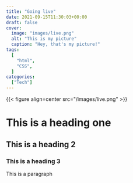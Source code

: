 ```yaml
---
title: "Going live"
date: 2021-09-15T11:30:03+00:00
draft: false
cover:
  image: "images/live.png"
  alt: "This is my picture"
  caption: "Hey, that's my picture!"
tags:
  [
    "html",
    "CSS",
  ]
categories:
  ["Tech"]
---
```


{{< figure align=center src="/images/live.png" >}}

# This is a heading one

## This is a heading 2

### This is a heading 3

This is a paragraph
